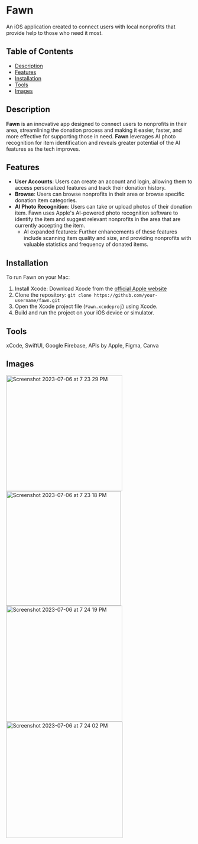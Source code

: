 # Fawn
An iOS application created to connect users with local nonprofits that provide help to those who need it most.

## Table of Contents

- [Description](#description)
- [Features](#features)
- [Installation](#installation)
- [Tools](#tools)
- [Images](#images)

## Description
**Fawn** is an innovative app designed to connect users to nonprofits in their area, streamlining the donation process and making it easier, faster, and more effective for supporting those in need. **Fawn** leverages AI photo recognition for item identification and reveals greater potential of the AI features as the tech improves.

## Features
* **User Accounts**: Users can create an account and login, allowing them to access personalized features and track their donation history.
* **Browse**: Users can browse nonprofits in their area or browse specific donation item categories.
* **AI Photo Recognition**: Users can take or upload photos of their donation item. Fawn uses Apple's AI-powered photo recognition software to identify the item and suggest relevant nonprofits in the area that are currently accepting the item.
     * AI expanded features: Further enhancements of these features include scanning item quality and size, and providing nonprofits with valuable statistics and frequency of donated items.

## Installation
To run Fawn on your Mac:
1. Install Xcode: Download Xcode from the [official Apple website](https://developer.apple.com/xcode/)
2. Clone the repository: `git clone https://github.com/your-username/fawn.git`
3. Open the Xcode project file (`Fawn.xcodeproj`) using Xcode.
4. Build and run the project on your iOS device or simulator.

## Tools
xCode, SwiftUI, Google Firebase, APIs by Apple, Figma, Canva

## Images
<img width="314" alt="Screenshot 2023-07-06 at 7 23 29 PM" src="https://github.com/sheatipton/Fawn/assets/63987819/62258653-3789-4533-ac05-8c7e90430446">
<img width="310" alt="Screenshot 2023-07-06 at 7 23 18 PM" src="https://github.com/sheatipton/Fawn/assets/63987819/2179f7a0-7c38-4603-8515-ab856ab96f6b">
<img width="314" alt="Screenshot 2023-07-06 at 7 24 19 PM" src="https://github.com/sheatipton/Fawn/assets/63987819/5026b4e4-cd4f-4412-bdf5-4a0aa1e1cd7b">
<img width="315" alt="Screenshot 2023-07-06 at 7 24 02 PM" src="https://github.com/sheatipton/Fawn/assets/63987819/b7d79f32-e024-4a91-953c-f0a6237c652d">
